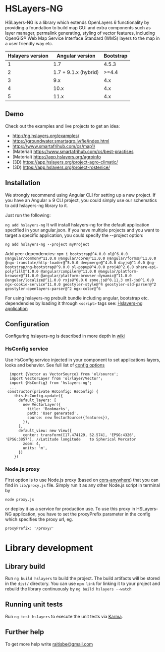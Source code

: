 # HSLayers-NG

HSLayers-NG is a library which extends OpenLayers 6 functionality by providing a foundation to build map GUI and extra components such as layer manager, permalink generating, styling of vector features, including OpenGIS® Web Map Service Interface Standard (WMS) layers to the map in a user friendly way etc.


| Hslayers version | Angular version     | Bootstrap   |
| ---------------- | -----------------   |------------ |
| 1                | 1.7                 | 4.5.3       |
| 2                | 1.7 + 9.1.x (hybrid)| >=4.4       |
| 3                | 9.x                 | 4.x         |
| 4                | 10.x                | 4.x         |
| 5                | 11.x                | 4.x         |

## Demo

Check out the examples and live projects to get an idea:  
* http://ng.hslayers.org/examples/
* https://groundwater.smartagro.lv/fie/index.html
* https://www.smartafrihub.com/cs/map1/
* (Material) https://www.smartafrihub.com/cs/best-practises
* (Material) https://app.hslayers.org/agroinfo
* (3D) https://app.hslayers.org/project-agro-climatic/
* (3D) https://app.hslayers.org/project-rostenice/

## Installation

We strongly recommend using Angular CLI for setting up a new project. If you have an Angular ≥ 9 CLI project, you could simply use our schematics to add hslayers-ng library to it.

Just run the following:

`ng add hslayers-ng`
It will install hslayers-ng for the default application specified in your angular.json. If you have multiple projects and you want to target a specific application, you could specify the --project option:

`ng add hslayers-ng --project myProject`

Add peer dependencies:
`npm i bootstrap@^4.0.0 ol@^6.0.0 @angular/common@^11.0.0 @angular/core@^11.0.0 @angular/forms@^11.0.0 @ngx-translate/http-loader@^5.0.0 deepmerge@^4.0.0 dayjs@^1.0.0 @ng-bootstrap/ng-bootstrap@^9.0.0 ol-popup@^4.0.0 proj4@^2.6.0 share-api-polyfill@^1.0.0 @angular/compiler@^11.0.0 @angular/platform-browser@^11.0.0 @angular/platform-browser-dynamic@^11.0.0 @angular/localize@^11.0.0 rxjs@^6.0.0 zone.js@^0.11.3 xml-js@^1.0.0 ngx-cookie-service^11.0.0 geostyler-style@^4 geostyler-sld-parser@^2 geostyler-openlayers-parser@^2 ngx-color@^6`

For using hslayers-ng prebuilt bundle including angular, bootstrap etc. dependencies by loading it through `<script>` tags see: [Hslayers-ng application](https://github.com/hslayers/hslayers-ng/tree/develop/projects/hslayers-app)

## Configuration

Configuring hslayers-ng is described in more depth in [wiki](https://github.com/hslayers/hslayers-ng/wiki) 

### HsConfig service
Use HsConfig service injected in your component to set applications layers, looks and behavior. See full list of [config options](https://github.com/hslayers/hslayers-ng/wiki/Config-parameters)
```
  import {Vector as VectorSource} from 'ol/source';
  import VectorLayer from 'ol/layer/Vector';
  import {HsConfig} from 'hslayers-ng';
  ...
 constructor(private HsConfig: HsConfig) {
    this.HsConfig.update({
      default_layers: [
        new VectorLayer({
          title: 'Bookmarks',
          path: 'User generated',
          source: new VectorSource({features}),
        }),
      ],
      default_view: new View({
        center: transform([17.474129, 52.574], 'EPSG:4326', 'EPSG:3857'), //Latitude longitude    to Spherical Mercator
        zoom: 4,
        units: 'm',
      })
    })
```        
### Node.js proxy
First option is to use Node.js proxy (based on [cors-anywhere](https://github.com/Rob--W/cors-anywhere)) that you can find in `lib/proxy.js` file. Simply run it as any other Node.js script in terminal by 

`node proxy.js`

or deploy it as a service for production use. To use this proxy in HSLayers-NG application, you have to set the proxyPrefix parameter in the config 
which specifies the proxy url, eg.

```
proxyPrefix: '/proxy/'
```

# Library development 

## Library build

Run `ng build hslayers` to build the project. The build artifacts will be stored in the `dist/` directory. You can use `npm link` for linking it to your project and rebuild the library continuously by `ng build hslayers --watch`

## Running unit tests

Run `ng test hslayers` to execute the unit tests via [Karma](https://karma-runner.github.io).

## Further help

To get more help write raitisbe@gmail.com

